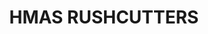 ---
lastmod: '2025-04-06T06:05:20+00:00'
latitude: -33.868972
layout: suburb
longitude: 151.250494
postcode: '2027'
state: NSW
title: HMAS RUSHCUTTERS
url: /nsw/hmas-rushcutters/
---